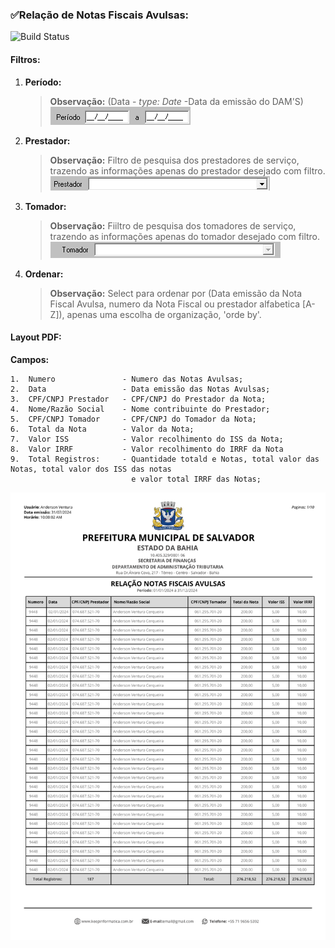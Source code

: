 ### ✅Relação de Notas Fiscais Avulsas:
![Build Status](https://travis-ci.org/joemccann/dillinger.svg?branch=master)
####    Filtros:

1.  **Período:** 
    >**Observação:** (Data - *type: Date* -Data da emissão do DAM'S) <br>
    ![alt text](Fotos/image.png)

2.  **Prestador:**
    >   **Observação:** Filtro de pesquisa dos prestadores de serviço, trazendo as informações apenas do prestador desejado com filtro.
    ![alt text](Fotos/prestador.png)

3.  **Tomador:** 
    >   **Observação:**     Fiiltro de pesquisa dos tomadores de serviço, trazendo as informações apenas do tomador desejado com filtro. 
    ![alt text](Fotos/tomador.png)

4. **Ordenar:**
    >   **Observação:** Select para ordenar por (Data emissão da Nota Fiscal Avulsa, numero da Nota Fiscal ou prestador alfabetica [A-Z]), apenas uma escolha de organização, 'orde by'.


####   Layout PDF:
**Campos:** 
 ```
1.  Numero               - Numero das Notas Avulsas;
2.  Data                 - Data emissão das Notas Avulsas;
3.  CPF/CNPJ Prestador   - CPF/CNPJ do Prestador da Nota;
4.  Nome/Razão Social    - Nome contribuinte do Prestador;
5.  CPF/CNPJ Tomador     - CPF/CNPJ do Tomador da Nota;
6.  Total da Nota        - Valor da Nota;
7.  Valor ISS            - Valor recolhimento do ISS da Nota; 
8.  Valor IRRF           - Valor recolhimento do IRRF da Nota 
9.  Total Registros:     - Quantidade totald e Notas, total valor das Notas, total valor dos ISS das notas
                            e valor total IRRF das Notas;  
```
![alt text](Fotos/notafiscal.png)